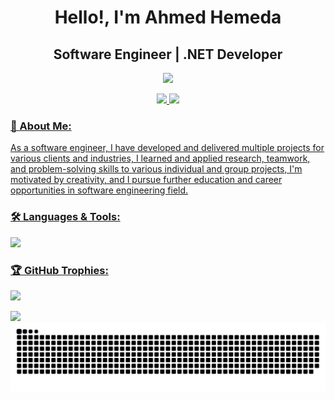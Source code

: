 <h1 align="center">Hello!, I'm Ahmed Hemeda</h1>

<h2 align="center">Software Engineer | .NET Developer</h2>

  <p align="center"> <!-- Google Me -->
    <a href="https://www.google.com.eg/search?q=ahmed+hemeda">
    <img src="https://readme-typing-svg.herokuapp.com/?lines=Visit%20my%20LinkedIn%20Profile;I%20Post%20Insightful%20Content;Follow%20to%20get%20New%20Updates&font=Bold%20Code&center=true&height=55&color=30D050&pause=1750&vCenter=true&size=22">
  </p>

  <p align="center">
    <a href="https://www.linkedin.com/in/a-hemeda">
    <img src="https://img.shields.io/badge/LinkedIn-0060A0?style=for-the-badge&logo=linkedin&logoColor=white" height="40"/>
    <img src="https://komarev.com/ghpvc/?username=a-hemeda&color=4010B0" height="40"/>
  </p>

<h3 align="left">💎 About Me:</h3>
  <p align="left">As a software engineer, I have developed and delivered multiple projects for various clients and industries, I learned and applied research, teamwork, and problem-solving skills to various individual and group projects, I'm motivated by creativity, and I pursue further education and career opportunities in software engineering field.
  </p>

<h3 align="left">🛠️ Languages & Tools:</h3>
  <p align="left">
    <img src="https://skillicons.dev/icons?i=cpp,cs,dotnet,html,css,bootstrap,js,angular,git,postman,stackoverflow&perline=11"/>
  </p>

<h3 align="left">🏆 GitHub Trophies:</h3>
  <p align="left">
    <img src="https://github-profile-trophy.vercel.app/?username=a-hemeda&theme=onestar&row=1&column=7"/>
  </p>
  
  <p align="left">
    <img src="https://github-readme-stats.vercel.app/api/top-langs?username=a-hemeda&layout=compact&langs_count=5&theme=codeSTACKr"/>
    <a/> <!-- Snake -->
    <img src="https://raw.githubusercontent.com/platane/snk/output/github-contribution-grid-snake-dark.svg">
  </p>
